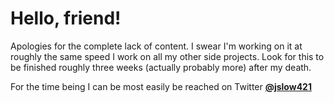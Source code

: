 # Hello, friend!

Apologies for the complete lack of content. I swear I'm working on it at roughly the same speed I work on all my other side projects. Look for this to be finished roughly three weeks (actually probably more) after my death.

For the time being I can be most easily be reached on Twitter **[@jslow421](https://twitter.com/jslow421)**

<br/><br/>
<div data-iframe-width="150" data-iframe-height="270" data-share-badge-id="773492c4-ce17-4cf0-b07c-cfd107f1024f" data-share-badge-host="https://www.credly.com"></div><script type="text/javascript" async src="//cdn.credly.com/assets/utilities/embed.js"></script>